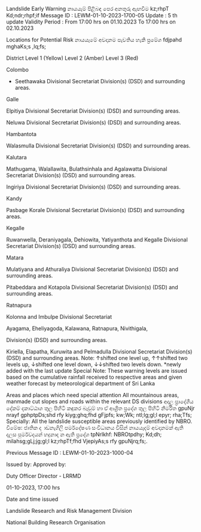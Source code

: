 Landslide Early Warning නායයෑම් පිළිබඳ පෙර අනතුරු ඇඟවීම kz;rhpT Kd;ndr;rhpf;if Message ID : LEWM-01-10-2023-1700-05 Update : 5 th update Validity Period : From 17:00 hrs on 01.10.2023 To 17:00 hrs on 02.10.2023

Locations for Potential Risk නායයෑමේ අවදානම පැවතිය හැකි ප්‍රමේශ fdjpahd mghaKs;s ,lq;fs;

District Level 1 (Yellow) Level 2 (Amber) Level 3 (Red)

Colombo

* Seethawaka Divisional Secretariat Division(s) (DSD) and surrounding areas.

Galle

Elpitiya Divisional Secretariat Division(s) (DSD) and surrounding areas.

Neluwa Divisional Secretariat Division(s) (DSD) and surrounding areas.

Hambantota

Walasmulla Divisional Secretariat Division(s) (DSD) and surrounding areas.

Kalutara

Mathugama, Walallawita, Bulathsinhala and Agalawatta Divisional Secretariat Division(s) (DSD) and surrounding areas.

Ingiriya Divisional Secretariat Division(s) (DSD) and surrounding areas.

Kandy

Pasbage Korale Divisional Secretariat Division(s) (DSD) and surrounding areas.

Kegalle

Ruwanwella, Deraniyagala, Dehiowita, Yatiyanthota and Kegalle Divisional Secretariat Division(s) (DSD) and surrounding areas.

Matara

Mulatiyana and Athuraliya Divisional Secretariat Division(s) (DSD) and surrounding areas.

Pitabeddara and Kotapola Divisional Secretariat Division(s) (DSD) and surrounding areas.

Ratnapura

Kolonna and Imbulpe Divisional Secretariat

Ayagama, Eheliyagoda, Kalawana, Ratnapura, Nivithigala,

Division(s) (DSD) and surrounding areas.

Kiriella, Elapatha, Kuruwita and Pelmadulla Divisional Secretariat Division(s) (DSD) and surrounding areas. Note: ↑shifted one level up, ↑↑shifted two levels up, ↓shifted one level down, ↓↓shifted two levels down. *newly added with the last update Special Note: These warning levels are issued based on the cumulative rainfall received to respective areas and given weather forecast by meteorological department of Sri Lanka

Areas and places which need special attention All mountainous areas, manmade cut slopes and roads within the relevant DS divisions අදාල ප්‍රාදේශීය දේකම් දකාට්ඨාශ තුල පිහිටි කඳුකර බෑවුම් හා ඒ ආශ්‍රිත ප්‍රදේශ තුල පිහිටි නිර්මිත gpuNjr nrayf gphptpDs;shd rfy kiyg;ghq;fhd gFjpfs; kw;Wk; ntl;lg;gl;l epyr; rha;Tfs; Specially: All the landslide susceptible areas previously identified by NBRO. විමේෂ: ජාතික ද ාඩනැගිලි පර්මදේෂණ සංවිධානය විසින් නායයෑදම් අවදානමක් ඇති දලස පුර්මවදයන් හදුනාද න ඇති ප්‍රදේශ tpNrlkhf: NBROtpdhy; Kd;dh; milahsg;gLj;jg;gl;l kz;rhpTf;fhd VjepiyAs;s rfy gpuNjrq;fs;.

Previous Message ID : LEWM-01-10-2023-1000-04

Issued by: Approved by:

Duty Officer Director - LRRMD

01-10-2023, 17:00 hrs

Date and time issued

Landslide Research and Risk Management Division

National Building Research Organisation